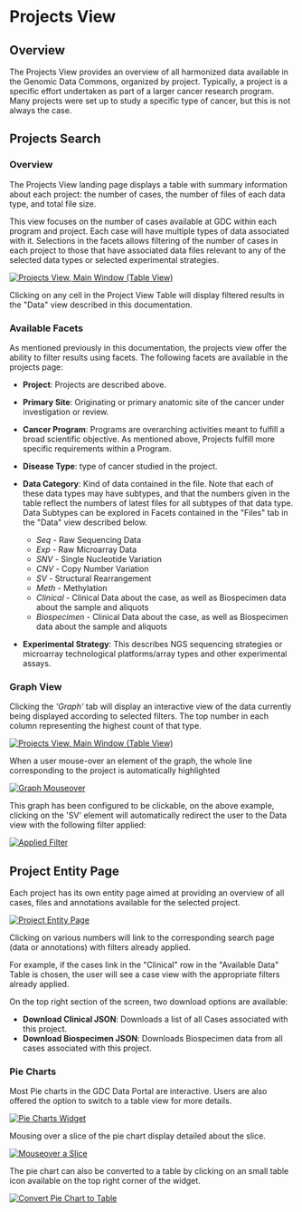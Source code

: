 # Projects View

## Overview

The Projects View provides an overview of all harmonized data available in the Genomic Data Commons, organized by project. Typically, a project is a specific effort undertaken as part of a larger cancer research program. Many projects were set up to study a specific type of cancer, but this is not always the case.

## Projects Search

### Overview

The Projects View landing page displays a table with summary information about each project: the number of cases, the number of files of each data type, and total file size.

This view focuses on the number of cases available at GDC within each program and project. Each case will have multiple types of data associated with it. Selections in the facets allows filtering of the number of cases in each project to those that have associated data files relevant to any of the selected data types or selected experimental strategies.

[![Projects View, Main Window (Table View)](images/gdc-data-portal-project-page.png)](images/gdc-data-portal-project-page.png "Click to see the full image.")

Clicking on any cell in the Project View Table will display filtered results in the "Data" view described in this documentation.

### Available Facets

As mentioned previously in this documentation, the projects view offer the ability to filter results using facets. The following facets are available in the projects page:

*   __Project__: Projects are described above.
*   __Primary Site__: Originating or primary anatomic site of the cancer under investigation or review.
*   __Cancer Program__: Programs are overarching activities meant to fulfill a broad scientific objective. As mentioned above, Projects fulfill more specific requirements within a Program.
*   __Disease Type__: type of cancer studied in the project.
*   __Data Category__: Kind of data contained in the file. Note that each of these data types may have subtypes, and that the numbers given in the table reflect the numbers of latest files for all subtypes of that data type. Data Subtypes can be explored in Facets contained in the "Files" tab in the "Data" view described below.

    *   _Seq_ - Raw Sequencing Data
    *   _Exp_ - Raw Microarray Data   
    *   _SNV_ - Single Nucleotide Variation
    *   _CNV_ - Copy Number Variation
    *   _SV_ - Structural Rearrangement
    *   _Meth_ - Methylation
    *   _Clinical_ - Clinical Data about the case, as well as Biospecimen data about the sample and aliquots     
    *   _Biospecimen_ - Clinical Data about the case, as well as Biospecimen data about the sample and aliquots
*   __Experimental Strategy__: This describes NGS sequencing strategies or microarray technological platforms/array types and other experimental assays.

### Graph View

Clicking the _'Graph'_ tab will display an interactive view of the data currently being displayed according to selected filters. The top number in each column representing the highest count of that type.

[![Projects View, Main Window (Table View)](images/gdc-projects-graph.png)](images/gdc-projects-graph.png "Click to see the full image.")

When a user mouse-over an element of the graph, the whole line corresponding to the project is automatically highlighted

[![Graph Mouseover](images/gdc-table-graph-mouse-over.png)](images/gdc-table-graph-mouse-over.png "Click to see the full image.")

This graph has been configured to be clickable, on the above example, clicking on the 'SV' element will automatically redirect the user to the Data view with the following filter applied:

[![Applied Filter](images/gdc-data-portal-applied-filter.png)](images/gdc-data-portal-applied-filter.png "Click to see the full image.")

## Project Entity Page

Each project has its own entity page aimed at providing an overview of all cases, files and annotations available for the selected project.

[![Project Entity Page](images/gdc-project-entity-page.png)](images/gdc-project-entity-page.png "Click to see the full image.")

Clicking on various numbers will link to the corresponding search page (data or annotations) with filters already applied.

For example, if the cases link in the "Clinical" row in the "Available Data" Table is chosen, the user will see a case view with the appropriate filters already applied.

On the top right section of the screen, two download options are available:

* __Download Clinical JSON__: Downloads a list of all Cases associated with this project.
* __Download Biospecimen JSON__: Downloads Biospecimen data from all cases associated with this project.


### Pie Charts

Most Pie charts in the GDC Data Portal are interactive. Users are also offered the option to switch to a table view for more details.

[![Pie Charts Widget](images/gdc-pie-chart-view.png)](images/gdc-pie-chart-view.png "Click to see the full image.")

Mousing over a slice of the pie chart display detailed about the slice.

[![Mouseover a Slice](images/gdc-pie-chart-mouse-over.png)](images/gdc-pie-chart-mouse-over.png "Click to see the full image.")

The pie chart can also be converted to a table by clicking on an small table icon available on the top right corner of the widget.

[![Convert Pie Chart to Table](images/gdc-pie-chart-table.png)](images/gdc-pie-chart-table.png "Click to see the full image.")
